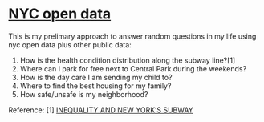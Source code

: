[NYC open data](https://nycopendata.socrata.com/)
===========

This is my prelimary approach to answer random questions in my life using nyc open data plus other public data:
<ol>
<li>How is the health condition distribution along the subway line?[1]</li>
<li>Where can I park for free next to Central Park during the weekends?</li>
<li>How is the day care I am sending my child to?</li>
<li>Where to find the best housing for my family?</li>
<li>How safe/unsafe is my neighborhood?</li>
</ol>

Reference:
[1] [INEQUALITY AND NEW YORK’S SUBWAY](http://www.newyorker.com/sandbox/business/subway.html) 
